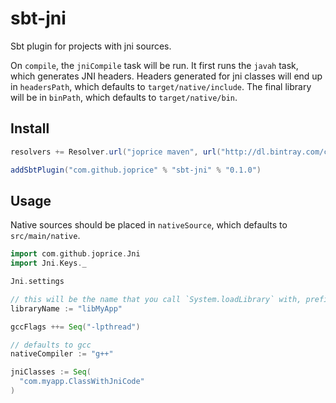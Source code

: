 sbt-jni
=======

Sbt plugin for projects with jni sources. 

On `compile`, the `jniCompile` task will be run. It first runs the `javah` task, which generates JNI headers. Headers generated for jni classes will end up in `headersPath`, which defaults to `target/native/include`. The final library will be in `binPath`, which defaults to `target/native/bin`.


Install
--------

```scala
resolvers += Resolver.url("joprice maven", url("http://dl.bintray.com/content/joprice/maven"))(Resolver.ivyStylePatterns)

addSbtPlugin("com.github.joprice" % "sbt-jni" % "0.1.0")
```

Usage
--------

Native sources should be placed in `nativeSource`, which defaults to `src/main/native`.

```scala
import com.github.joprice.Jni
import Jni.Keys._

Jni.settings

// this will be the name that you call `System.loadLibrary` with, prefixed with "lib"
libraryName := "libMyApp"

gccFlags ++= Seq("-lpthread")

// defaults to gcc
nativeCompiler := "g++"

jniClasses := Seq(
  "com.myapp.ClassWithJniCode"
)
```






